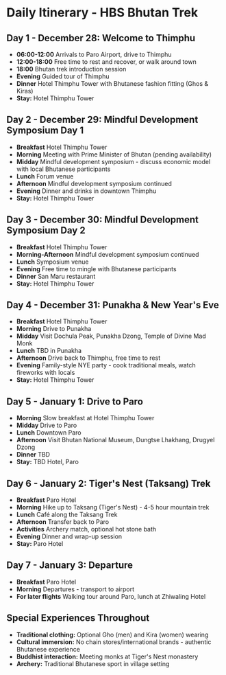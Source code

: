 # Daily Itinerary - HBS Bhutan Trek

## Day 1 - December 28: Welcome to Thimphu
- **06:00-12:00** Arrivals to Paro Airport, drive to Thimphu
- **12:00-18:00** Free time to rest and recover, or walk around town
- **18:00** Bhutan trek introduction session
- **Evening** Guided tour of Thimphu
- **Dinner** Hotel Thimphu Tower with Bhutanese fashion fitting (Ghos & Kiras)
- **Stay:** Hotel Thimphu Tower

## Day 2 - December 29: Mindful Development Symposium Day 1
- **Breakfast** Hotel Thimphu Tower
- **Morning** Meeting with Prime Minister of Bhutan (pending availability)
- **Midday** Mindful development symposium - discuss economic model with local Bhutanese participants
- **Lunch** Forum venue
- **Afternoon** Mindful development symposium continued
- **Evening** Dinner and drinks in downtown Thimphu
- **Stay:** Hotel Thimphu Tower

## Day 3 - December 30: Mindful Development Symposium Day 2
- **Breakfast** Hotel Thimphu Tower
- **Morning-Afternoon** Mindful development symposium continued
- **Lunch** Symposium venue
- **Evening** Free time to mingle with Bhutanese participants
- **Dinner** San Maru restaurant
- **Stay:** Hotel Thimphu Tower

## Day 4 - December 31: Punakha & New Year's Eve
- **Breakfast** Hotel Thimphu Tower
- **Morning** Drive to Punakha
- **Midday** Visit Dochula Peak, Punakha Dzong, Temple of Divine Mad Monk
- **Lunch** TBD in Punakha
- **Afternoon** Drive back to Thimphu, free time to rest
- **Evening** Family-style NYE party - cook traditional meals, watch fireworks with locals
- **Stay:** Hotel Thimphu Tower

## Day 5 - January 1: Drive to Paro
- **Morning** Slow breakfast at Hotel Thimphu Tower
- **Midday** Drive to Paro
- **Lunch** Downtown Paro
- **Afternoon** Visit Bhutan National Museum, Dungtse Lhakhang, Drugyel Dzong
- **Dinner** TBD
- **Stay:** TBD Hotel, Paro

## Day 6 - January 2: Tiger's Nest (Taksang) Trek
- **Breakfast** Paro Hotel
- **Morning** Hike up to Taksang (Tiger's Nest) - 4-5 hour mountain trek
- **Lunch** Café along the Taksang Trek
- **Afternoon** Transfer back to Paro
- **Activities** Archery match, optional hot stone bath
- **Evening** Dinner and wrap-up session
- **Stay:** Paro Hotel

## Day 7 - January 3: Departure
- **Breakfast** Paro Hotel
- **Morning** Departures - transport to airport
- **For later flights** Walking tour around Paro, lunch at Zhiwaling Hotel

## Special Experiences Throughout
- **Traditional clothing:** Optional Gho (men) and Kira (women) wearing
- **Cultural immersion:** No chain stores/international brands - authentic Bhutanese experience
- **Buddhist interaction:** Meeting monks at Tiger's Nest monastery
- **Archery:** Traditional Bhutanese sport in village setting